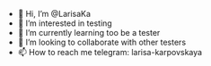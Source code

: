 - 👋 Hi, I’m @LarisaKa
- 👀 I’m interested in testing
- 🌱 I’m currently learning too be a tester
- 💞️ I’m looking to collaborate with other testers
- 📫 How to reach me telegram: larisa-karpovskaya

<!---
LarisaKa/LarisaKa is a ✨ special ✨ repository because its `README.md` (this file) appears on your GitHub profile.
You can click the Preview link to take a look at your changes.
--->
